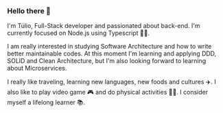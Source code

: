 ### Hello there 👋

I'm Túlio, Full-Stack developer and passionated about back-end. I'm currently focused on Node.js using Typescript 👨‍💻.

I am really interested in studying Software Architecture and how to write better maintainable codes. At this moment I'm learning and applying DDD, SOLID and Clean Architecture, but I'm also looking forward to learning about Microservices.

I really like traveling, learning new languages, new foods and cultures ✈️. I also like to play video game 🎮 and do physical activities 🏃🏻. I consider myself a lifelong learner 📚.
<!--
**tulio-amaral/tulio-amaral** is a ✨ _special_ ✨ repository because its `README.md` (this file) appears on your GitHub profile.

Here are some ideas to get you started:

- 🔭 I’m currently working on ...
- 🌱 I’m currently learning ...
- 👯 I’m looking to collaborate on ...
- 🤔 I’m looking for help with ...
- 💬 Ask me about ...
- 📫 How to reach me: ...
- 😄 Pronouns: ...
- ⚡ Fun fact: ...
-->
